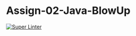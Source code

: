 # Assign-02-Java-BlowUp

[![Super Linter](https://github.com/ICS4U-Programming-Keiden-B/Assign-02-Java-BlowUp/actions/workflows/main.yml/badge.svg)](https://github.com/ICS4U-Programming-Keiden-B/Assign-02-Java-BlowUp/actions/workflows/main.yml)
